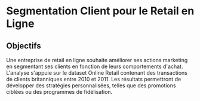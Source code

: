 # Segmentation Client pour le Retail en Ligne

## Objectifs

Une entreprise de retail en ligne souhaite améliorer ses actions marketing en segmentant ses clients en fonction de leurs comportements d'achat. L'analyse s'appuie sur le dataset Online Retail contenant des transactions de clients britanniques entre 2010 et 2011. Les résultats permettront de développer des stratégies personnalisées, telles que des promotions ciblées ou des programmes de fidélisation.

## 
